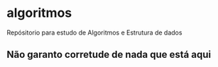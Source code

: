 # algoritmos
Repósitorio para estudo de Algoritmos e Estrutura de dados

## Não garanto corretude de nada que está aqui
